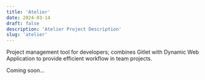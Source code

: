 ```yaml
---
title: 'Atelier'
date: 2024-03-14
draft: false
description: 'Atelier Project Description'
slug: 'atelier'
---
```


Project management tool for developers; combines Gitlet with Dynamic Web Application to provide efficient workflow in team projects.

Coming soon...
